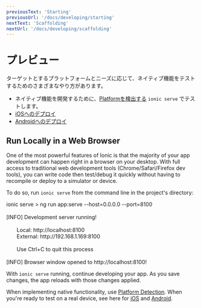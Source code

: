 ```yaml
---
previousText: 'Starting'
previousUrl: '/docs/developing/starting'
nextText: 'Scaffolding'
nextUrl: '/docs/developing/scaffolding'
---
```


# プレビュー

ターゲットとするプラットフォームとニーズに応じて、ネイティブ機能をテストするためのさまざまなやり方があります。

* ネイティブ機能を開発するために、[Platformを検出する](/docs/core-concepts/cross-platform) `ionic serve` でテストします。
* [iOSへのデプロイ](/docs/developing/ios)
* [Androidへのデプロイ](/docs/developing/android)

## Run Locally in a Web Browser

One of the most powerful features of Ionic is that the majority of your app development can happen right in a browser on your desktop. With full access to traditional web development tools (Chrome/Safari/Firefox dev tools), you can write code then test/debug it quickly without having to recompile or deploy to a simulator or device.

To do so, run `ionic serve` from the command line in the project's directory:

<command-line>
    <command-prompt>ionic serve</command-prompt>
    <command-output>
        > <span class="cyan">ng run app:serve --host=0.0.0.0 --port=8100</span>
        <br />
        <br />
        [<span class="bold">INFO</span>] <span class="bold">Development server running!</span>
        <br />
        <br />
        &nbsp;&nbsp;&nbsp;&nbsp;&nbsp;&nbsp;&nbsp;Local: <span class="bold">http://localhost:8100</span>
        <br />
        &nbsp;&nbsp;&nbsp;&nbsp;&nbsp;&nbsp;&nbsp;External: <span class="bold">http://192.168.1.169:8100</span>
        <br />
        <br />
        &nbsp;&nbsp;&nbsp;&nbsp;&nbsp;&nbsp;&nbsp;<span class="yellow">Use Ctrl+C to quit this process</span>
        <br />
        <br />
        [<span class="bold">INFO</span>] Browser window opened to <span class="bold">http://localhost:8100!</span>
    </command-output>
</command-line>

With `ionic serve` running, continue developing your app. As you save changes, the app reloads with those changes applied.

When implementing native functionality, use [Platform Detection](/docs/core-concepts/cross-platform).
When you're ready to test on a real device, see here for [iOS](/docs/developing/ios) and [Android](/docs/developing/android).
